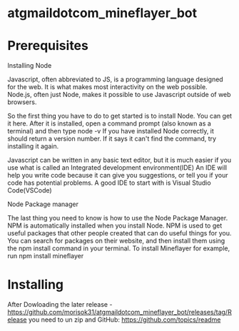 # atgmaildotcom_mineflayer_bot
# Prerequisites

Installing Node

Javascript, often abbreviated to JS, is a programming language designed for the web. It is what makes most interactivity on the web possible.
Node.js, often just Node, makes it possible to use Javascript outside of web browsers.

So the first thing you have to do to get started is to install Node. You can get it here.
After it is installed, open a command prompt (also known as a terminal) and then type node -v
If you have installed Node correctly, it should return a version number. If it says it can't find the command, try installing it again.

Javascript can be written in any basic text editor, but it is much easier if you use what is called an Integrated development environment(IDE)
An IDE will help you write code because it can give you suggestions, or tell you if your code has potential problems. A good IDE to start with is Visual Studio Code(VSCode)

Node Package manager

The last thing you need to know is how to use the Node Package Manager.
NPM is automatically installed when you install Node.
NPM is used to get useful packages that other people created that can do useful things for you.
You can search for packages on their website, and then install them using the npm install command in your terminal.
To install Mineflayer for example, run npm install mineflayer

# Installing

After Dowloading the later release - https://github.com/morisok31/atgmaildotcom_mineflayer_bot/releases/tag/Release you need to un zip and 
GitHub: https://github.com/topics/readme
